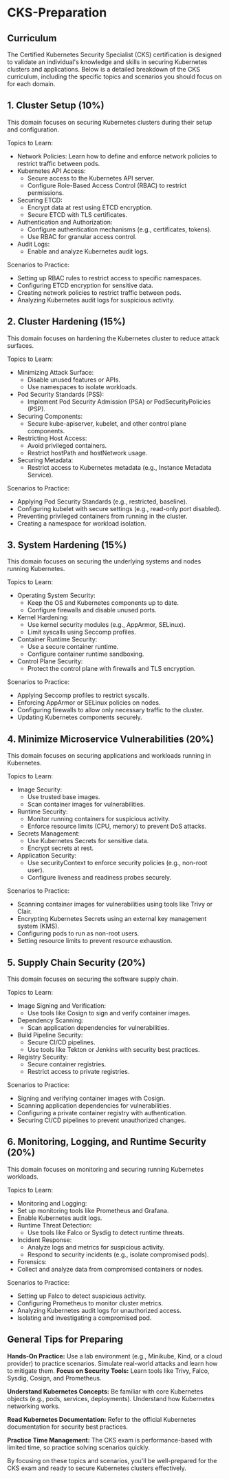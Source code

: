 # CKS-Preparation

## Curriculum

The Certified Kubernetes Security Specialist (CKS) certification is designed to validate an individual's knowledge and skills in securing Kubernetes clusters and applications. Below is a detailed breakdown of the CKS curriculum, including the specific topics and scenarios you should focus on for each domain.

## 1. Cluster Setup (10%)
This domain focuses on securing Kubernetes clusters during their setup and configuration.

Topics to Learn:
- Network Policies: Learn how to define and enforce network policies to restrict traffic between pods.
- Kubernetes API Access:
  - Secure access to the Kubernetes API server.
  - Configure Role-Based Access Control (RBAC) to restrict permissions.
- Securing ETCD:
  - Encrypt data at rest using ETCD encryption.
  - Secure ETCD with TLS certificates.
- Authentication and Authorization:
  - Configure authentication mechanisms (e.g., certificates, tokens).
  - Use RBAC for granular access control.
- Audit Logs:
  - Enable and analyze Kubernetes audit logs.

Scenarios to Practice:
- Setting up RBAC rules to restrict access to specific namespaces.
- Configuring ETCD encryption for sensitive data.
- Creating network policies to restrict traffic between pods.
- Analyzing Kubernetes audit logs for suspicious activity.

## 2. Cluster Hardening (15%)
This domain focuses on hardening the Kubernetes cluster to reduce attack surfaces.

Topics to Learn:
- Minimizing Attack Surface:
  - Disable unused features or APIs.
  - Use namespaces to isolate workloads.
- Pod Security Standards (PSS):
  - Implement Pod Security Admission (PSA) or PodSecurityPolicies (PSP).
- Securing Components:
  - Secure kube-apiserver, kubelet, and other control plane components.
- Restricting Host Access:
  - Avoid privileged containers.
  - Restrict hostPath and hostNetwork usage.
- Securing Metadata:
  - Restrict access to Kubernetes metadata (e.g., Instance Metadata Service).

Scenarios to Practice:
  - Applying Pod Security Standards (e.g., restricted, baseline).
  - Configuring kubelet with secure settings (e.g., read-only port disabled).
  - Preventing privileged containers from running in the cluster.
  - Creating a namespace for workload isolation.

## 3. System Hardening (15%)
This domain focuses on securing the underlying systems and nodes running Kubernetes.

Topics to Learn:
- Operating System Security:
  - Keep the OS and Kubernetes components up to date.
  - Configure firewalls and disable unused ports.
- Kernel Hardening:
  - Use kernel security modules (e.g., AppArmor, SELinux).
  - Limit syscalls using Seccomp profiles.
- Container Runtime Security:
  - Use a secure container runtime.
  - Configure container runtime sandboxing.
- Control Plane Security:
  - Protect the control plane with firewalls and TLS encryption.

Scenarios to Practice:
- Applying Seccomp profiles to restrict syscalls.
- Enforcing AppArmor or SELinux policies on nodes.
- Configuring firewalls to allow only necessary traffic to the cluster.
- Updating Kubernetes components securely.

## 4. Minimize Microservice Vulnerabilities (20%)
This domain focuses on securing applications and workloads running in Kubernetes.

Topics to Learn:
- Image Security:
  - Use trusted base images.
  - Scan container images for vulnerabilities.
- Runtime Security:
  - Monitor running containers for suspicious activity.
  - Enforce resource limits (CPU, memory) to prevent DoS attacks.
- Secrets Management:
  - Use Kubernetes Secrets for sensitive data.
  - Encrypt secrets at rest.
- Application Security:
  - Use securityContext to enforce security policies (e.g., non-root user).
  - Configure liveness and readiness probes securely.

Scenarios to Practice:
- Scanning container images for vulnerabilities using tools like Trivy or Clair.
- Encrypting Kubernetes Secrets using an external key management system (KMS).
- Configuring pods to run as non-root users.
- Setting resource limits to prevent resource exhaustion.

## 5. Supply Chain Security (20%)
This domain focuses on securing the software supply chain.

Topics to Learn:
- Image Signing and Verification:
  - Use tools like Cosign to sign and verify container images.
- Dependency Scanning:
  - Scan application dependencies for vulnerabilities.
- Build Pipeline Security:
  - Secure CI/CD pipelines.
  - Use tools like Tekton or Jenkins with security best practices.
- Registry Security:
  - Secure container registries.
  - Restrict access to private registries.

Scenarios to Practice:
- Signing and verifying container images with Cosign.
- Scanning application dependencies for vulnerabilities.
- Configuring a private container registry with authentication.
- Securing CI/CD pipelines to prevent unauthorized changes.

## 6. Monitoring, Logging, and Runtime Security (20%)
This domain focuses on monitoring and securing running Kubernetes workloads.

Topics to Learn:
-  Monitoring and Logging:
  - Set up monitoring tools like Prometheus and Grafana.
  - Enable Kubernetes audit logs.
- Runtime Threat Detection:
  - Use tools like Falco or Sysdig to detect runtime threats.
- Incident Response:
  - Analyze logs and metrics for suspicious activity.
  - Respond to security incidents (e.g., isolate compromised pods).
-  Forensics:
  -  Collect and analyze data from compromised containers or nodes.

Scenarios to Practice:
- Setting up Falco to detect suspicious activity.
- Configuring Prometheus to monitor cluster metrics.
- Analyzing Kubernetes audit logs for unauthorized access.
- Isolating and investigating a compromised pod.


## General Tips for Preparing
**Hands-On Practice:** Use a lab environment (e.g., Minikube, Kind, or a cloud provider) to practice scenarios.
Simulate real-world attacks and learn how to mitigate them.
**Focus on Security Tools:** Learn tools like Trivy, Falco, Sysdig, Cosign, and Prometheus.

**Understand Kubernetes Concepts:** Be familiar with core Kubernetes objects (e.g., pods, services, deployments).
Understand how Kubernetes networking works.

**Read Kubernetes Documentation:** Refer to the official Kubernetes documentation for security best practices.

**Practice Time Management:** The CKS exam is performance-based with limited time, so practice solving scenarios quickly.

By focusing on these topics and scenarios, you'll be well-prepared for the CKS exam and ready to secure Kubernetes clusters effectively.
